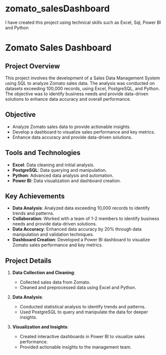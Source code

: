 # zomato_salesDashboard
I have created this project using technical skills such as Excel, Sql, Power BI and Python 
# Zomato Sales Dashboard

## Project Overview
This project involves the development of a Sales Data Management System using SQL to analyze Zomato sales data. The analysis was conducted on datasets exceeding 100,000 records, using Excel, PostgreSQL, and Python. The objective was to identify business needs and provide data-driven solutions to enhance data accuracy and overall performance.

## Objective
- Analyze Zomato sales data to provide actionable insights.
- Develop a dashboard to visualize sales performance and key metrics.
- Enhance data accuracy and provide data-driven solutions.

## Tools and Technologies
- **Excel**: Data cleaning and initial analysis.
- **PostgreSQL**: Data querying and manipulation.
- **Python**: Advanced data analysis and automation.
- **Power BI**: Data visualization and dashboard creation.

## Key Achievements
- **Data Analysis**: Analyzed data exceeding 10,000 records to identify trends and patterns.
- **Collaboration**: Worked with a team of 1-2 members to identify business needs and provide data-driven solutions.
- **Data Accuracy**: Enhanced data accuracy by 20% through data manipulation and validation techniques.
- **Dashboard Creation**: Developed a Power BI dashboard to visualize Zomato sales performance and key metrics.

## Project Details
1. **Data Collection and Cleaning**:
   - Collected sales data from Zomato.
   - Cleaned and preprocessed data using Excel and Python.

2. **Data Analysis**:
   - Conducted statistical analysis to identify trends and patterns.
   - Used PostgreSQL to query and manipulate the data for deeper insights.

3. **Visualization and Insights**:
   - Created interactive dashboards in Power BI to visualize sales performance.
   - Provided actionable insights to the management team.




